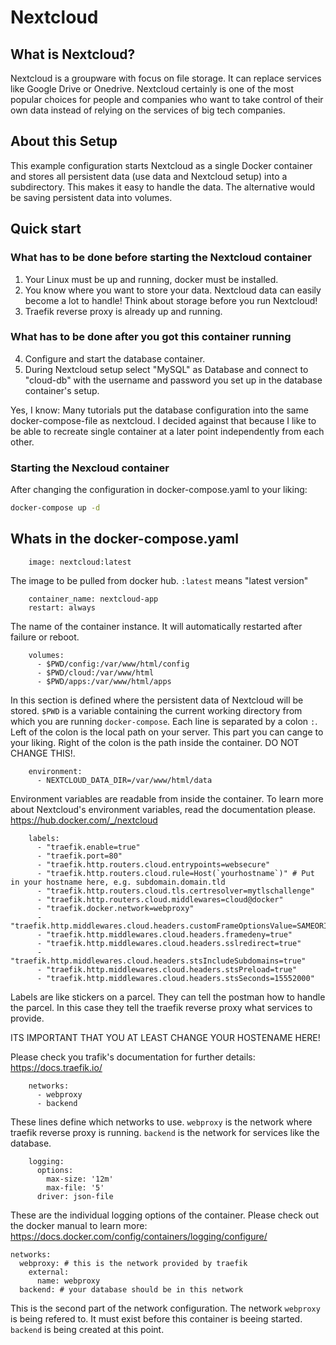 # Nextcloud

## What is Nextcloud?

Nextcloud is a groupware with focus on file storage. It can replace services like Google Drive or Onedrive. Nextcloud certainly is one of the most popular choices for people and companies who want to take control of their own data instead of relying on the services of big tech companies.

## About this Setup

This example configuration starts Nextcloud as a single Docker container and stores all persistent data (use data and Nextcloud setup) into a subdirectory. This makes it easy to handle the data. The alternative would be saving persistent data into volumes. 

## Quick start

### What has to be done before starting the Nextcloud container

1. Your Linux must be up and running, docker must be installed.
2. You know where you want to store your data. Nextcloud data can easily become a lot to handle! Think about storage before you run Nextcloud!
3. Traefik reverse proxy is already up and running.

### What has to be done after you got this container running

4. Configure and start the database container.
5. During Nextcloud setup select "MySQL" as Database and connect to "cloud-db" with the username and password you set up in the database container's setup.

Yes, I know: Many tutorials put the database configuration into the same docker-compose-file as nextcloud. I decided against that because I like to be able to recreate single container at a later point independently from each other.

### Starting the Nexcloud container

After changing the configuration in docker-compose.yaml to your liking:

```bash
docker-compose up -d
```

## Whats in the docker-compose.yaml

```
    image: nextcloud:latest
```

The image to be pulled from docker hub. ```:latest``` means "latest version" 

```
    container_name: nextcloud-app
    restart: always
```

The name of the container instance. It will automatically restarted after failure or reboot.

```
    volumes:
      - $PWD/config:/var/www/html/config
      - $PWD/cloud:/var/www/html
      - $PWD/apps:/var/www/html/apps
```

In this section is defined where the persistent data of Nextcloud will be stored. ```$PWD``` is a variable containing the current working directory from which you are running ```docker-compose```. Each line is separated by a colon ```:```. Left of the colon is the local path on your server. This part you can cange to your liking. Right of the colon is the path inside the container. DO NOT CHANGE THIS!.

```
    environment:
      - NEXTCLOUD_DATA_DIR=/var/www/html/data
``` 

Environment variables are readable from inside the container. To learn more about Nextcloud's environment variables, read the documentation please. <https://hub.docker.com/_/nextcloud>

```
    labels:
      - "traefik.enable=true"
      - "traefik.port=80"
      - "traefik.http.routers.cloud.entrypoints=websecure"
      - "traefik.http.routers.cloud.rule=Host(`yourhostname`)" # Put in your hostname here, e.g. subdomain.domain.tld
      - "traefik.http.routers.cloud.tls.certresolver=mytlschallenge"
      - "traefik.http.routers.cloud.middlewares=cloud@docker"
      - "traefik.docker.network=webproxy"
      - "traefik.http.middlewares.cloud.headers.customFrameOptionsValue=SAMEORIGIN"
      - "traefik.http.middlewares.cloud.headers.framedeny=true"
      - "traefik.http.middlewares.cloud.headers.sslredirect=true"
      - "traefik.http.middlewares.cloud.headers.stsIncludeSubdomains=true"
      - "traefik.http.middlewares.cloud.headers.stsPreload=true"
      - "traefik.http.middlewares.cloud.headers.stsSeconds=15552000"
```

Labels are like stickers on a parcel. They can tell the postman how to handle the parcel. In this case they tell the traefik reverse proxy what services to provide.

ITS IMPORTANT THAT YOU AT LEAST CHANGE YOUR HOSTENAME HERE!

Please check you trafik's documentation for further details: <https://docs.traefik.io/>

```
    networks:
      - webproxy
      - backend
```

These lines define which networks to use. ```webproxy``` is the network where traefik reverse proxy is running. ```backend``` is the network for services like the database.

```
    logging:
      options:
        max-size: '12m'
        max-file: '5'
      driver: json-file
```

These are the individual logging options of the container. Please check out the docker manual to learn more: <https://docs.docker.com/config/containers/logging/configure/>

```
networks:
  webproxy: # this is the network provided by traefik
    external:
      name: webproxy
  backend: # your database should be in this network
```

This is the second part of the network configuration. The network ```webproxy``` is being refered to. It must exist before this container is beeing started. ```backend``` is being created at this point.

